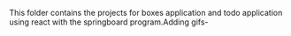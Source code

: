 This folder contains the projects for boxes application and todo application using react with the springboard program.Adding gifs-
